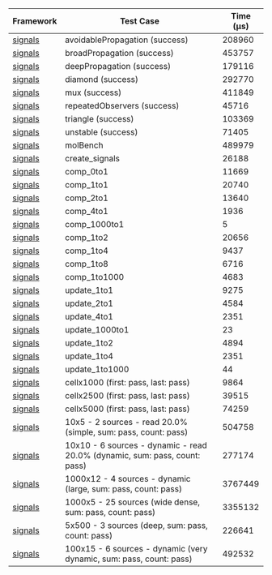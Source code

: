 | Framework | Test Case | Time (μs) |
| --- | --- | --- |
| [signals](https://github.com/rodydavis/signals.dart) | avoidablePropagation (success) | 208960 |
| [signals](https://github.com/rodydavis/signals.dart) | broadPropagation (success) | 453757 |
| [signals](https://github.com/rodydavis/signals.dart) | deepPropagation (success) | 179116 |
| [signals](https://github.com/rodydavis/signals.dart) | diamond (success) | 292770 |
| [signals](https://github.com/rodydavis/signals.dart) | mux (success) | 411849 |
| [signals](https://github.com/rodydavis/signals.dart) | repeatedObservers (success) | 45716 |
| [signals](https://github.com/rodydavis/signals.dart) | triangle (success) | 103369 |
| [signals](https://github.com/rodydavis/signals.dart) | unstable (success) | 71405 |
| [signals](https://github.com/rodydavis/signals.dart) | molBench | 489979 |
| [signals](https://github.com/rodydavis/signals.dart) | create_signals | 26188 |
| [signals](https://github.com/rodydavis/signals.dart) | comp_0to1 | 11669 |
| [signals](https://github.com/rodydavis/signals.dart) | comp_1to1 | 20740 |
| [signals](https://github.com/rodydavis/signals.dart) | comp_2to1 | 13640 |
| [signals](https://github.com/rodydavis/signals.dart) | comp_4to1 | 1936 |
| [signals](https://github.com/rodydavis/signals.dart) | comp_1000to1 | 5 |
| [signals](https://github.com/rodydavis/signals.dart) | comp_1to2 | 20656 |
| [signals](https://github.com/rodydavis/signals.dart) | comp_1to4 | 9437 |
| [signals](https://github.com/rodydavis/signals.dart) | comp_1to8 | 6716 |
| [signals](https://github.com/rodydavis/signals.dart) | comp_1to1000 | 4683 |
| [signals](https://github.com/rodydavis/signals.dart) | update_1to1 | 9275 |
| [signals](https://github.com/rodydavis/signals.dart) | update_2to1 | 4584 |
| [signals](https://github.com/rodydavis/signals.dart) | update_4to1 | 2351 |
| [signals](https://github.com/rodydavis/signals.dart) | update_1000to1 | 23 |
| [signals](https://github.com/rodydavis/signals.dart) | update_1to2 | 4894 |
| [signals](https://github.com/rodydavis/signals.dart) | update_1to4 | 2351 |
| [signals](https://github.com/rodydavis/signals.dart) | update_1to1000 | 44 |
| [signals](https://github.com/rodydavis/signals.dart) | cellx1000 (first: pass, last: pass) | 9864 |
| [signals](https://github.com/rodydavis/signals.dart) | cellx2500 (first: pass, last: pass) | 39515 |
| [signals](https://github.com/rodydavis/signals.dart) | cellx5000 (first: pass, last: pass) | 74259 |
| [signals](https://github.com/rodydavis/signals.dart) | 10x5 - 2 sources - read 20.0% (simple, sum: pass, count: pass) | 504758 |
| [signals](https://github.com/rodydavis/signals.dart) | 10x10 - 6 sources - dynamic - read 20.0% (dynamic, sum: pass, count: pass) | 277174 |
| [signals](https://github.com/rodydavis/signals.dart) | 1000x12 - 4 sources - dynamic (large, sum: pass, count: pass) | 3767449 |
| [signals](https://github.com/rodydavis/signals.dart) | 1000x5 - 25 sources (wide dense, sum: pass, count: pass) | 3355132 |
| [signals](https://github.com/rodydavis/signals.dart) | 5x500 - 3 sources (deep, sum: pass, count: pass) | 226641 |
| [signals](https://github.com/rodydavis/signals.dart) | 100x15 - 6 sources - dynamic (very dynamic, sum: pass, count: pass) | 492532 |
